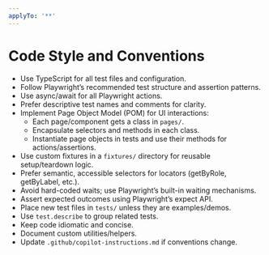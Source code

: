```yaml
---
applyTo: '**'
---
```

# Code Style and Conventions

- Use TypeScript for all test files and configuration.
- Follow Playwright’s recommended test structure and assertion patterns.
- Use async/await for all Playwright actions.
- Prefer descriptive test names and comments for clarity.
- Implement Page Object Model (POM) for UI interactions:
  - Each page/component gets a class in `pages/`.
  - Encapsulate selectors and methods in each class.
  - Instantiate page objects in tests and use their methods for actions/assertions.
- Use custom fixtures in a `fixtures/` directory for reusable setup/teardown logic.
- Prefer semantic, accessible selectors for locators (getByRole, getByLabel, etc.).
- Avoid hard-coded waits; use Playwright’s built-in waiting mechanisms.
- Assert expected outcomes using Playwright’s expect API.
- Place new test files in `tests/` unless they are examples/demos.
- Use `test.describe` to group related tests.
- Keep code idiomatic and concise.
- Document custom utilities/helpers.
- Update `.github/copilot-instructions.md` if conventions change.